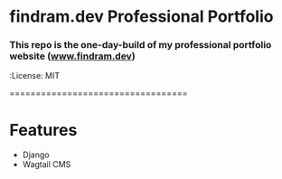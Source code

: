 findram.dev Professional Portfolio
==================================

### This repo is the one-day-build of my professional portfolio website (www.findram.dev)

:License: MIT

==================================

# Features

+ Django 
+ Wagtail CMS
